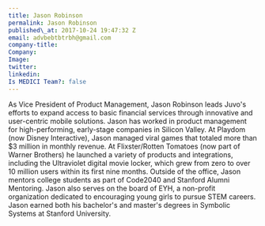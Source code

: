 ```yaml
---
title: Jason Robinson
permalink: Jason Robinson
published\_at: 2017-10-24 19:47:32 Z
email: advbebtbtrbh@gmail.com
company-title: 
Company: 
Image: 
twitter: 
linkedin: 
Is MEDICI Team?: false
---
```


As Vice President of Product Management, Jason Robinson leads Juvo's efforts to expand access to basic financial services through innovative and user-centric mobile solutions. Jason has worked in product management for high-performing, early-stage companies in Silicon Valley. At Playdom (now Disney Interactive), Jason managed viral games that totaled more than $3 million in monthly revenue. At Flixster/Rotten Tomatoes (now part of Warner Brothers) he launched a variety of products and integrations, including the Ultraviolet digital movie locker, which grew from zero to over 10 million users within its first nine months.
Outside of the office, Jason mentors college students as part of Code2040 and Stanford Alumni Mentoring. Jason also serves on the board of EYH, a non-profit organization dedicated to encouraging young girls to pursue STEM careers. Jason earned both his bachelor's and master's degrees in Symbolic Systems at Stanford University.